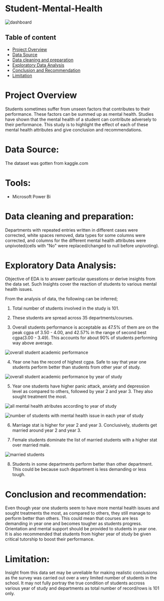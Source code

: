 # Student-Mental-Health

![dashboard](https://github.com/user-attachments/assets/e251f88f-5925-44f6-9a4d-679ee15ec525)


## Table of content
- [Project Overview](#project-overview)
- [Data Source](#data-source)
- [Data cleaning and preparation](#data-cleaning-and-preparation)
- [Exploratory Data Analysis](#exploratory-data-analysis)
- [Conclusion and Recommendation](#conclusion-and-recommendation)
- [Limitation](limitation)


# Project Overview

Students sometimes suffer from unseen factors that contributes to their performance. These factors can be summed up as mental health. Studies have shown that the mental health of a student can contribute adversely to their performance. This study is to highlight the effect of each of these mental health attributes and give conclusion and recommendations.

# Data Source:

The dataset was gotten from kaggle.com

# Tools:
- Microsoft Power Bi

# Data cleaning and preparation:

Departments with repeated entries written in different cases were corrected, white spaces removed, data types for some columns were corrected, and columns for the different mental health attributes were unpivoted(cells with "No" were replaced/changed to null before unpivoting).

# Exploratory Data Analysis:

Objective of EDA is to answer particular quesstions or derive insights from the data set. Such Insights cover the reaction of students to various mental health issues.

From the analysis of data, the following can be inferred;
1. Total number of students involved in the study is 101.


2. These students are spread across 35 departments/courses.


3. ⁠Overall students performance is acceptable as 47.5% of them are on the peak cgpa of 3.50 - 4.00, and 42.57% in the range of second best cgpa(3.00 - 3.49). This accounts for about 90% of students performing way above average.

![overall student academic performance](https://github.com/user-attachments/assets/c992f801-974a-4e9a-acf7-5ccb167fbefd)


4. Year one has the record of highest cgpa. Safe to say that year one students perform better than students from other year of study. 

![overall student academic performance by year of study](https://github.com/user-attachments/assets/d6a0d12b-fefb-463a-ae59-735509eb29a4)


5. Year one students have higher panic attack, anxiety and depression level as compared to others, followed by year 2 and year 3. They also sought treatment the most.

![all mental health atributes according to year of study](https://github.com/user-attachments/assets/66bbe366-baf8-4c30-ab03-ae24a2f6a434)

![number of students with mental health issue in each year of study](https://github.com/user-attachments/assets/a4702680-4036-4be2-a597-8f18fc629bdb)



6. Marriage stat is higher for year 2 and year 3. Conclusively, students get married around year 2 and year 3.


7. ⁠Female students dominate the list of married students with a higher stat over married male.

![married students](https://github.com/user-attachments/assets/c1328153-d9c0-4d30-ada6-e188476eff61)


8. Students in some departments perform better than other department. This could be because such department is less demanding or less tough.

# Conclusion and recommendation:


Even though year one students seem to have more mental health issues and sought treatments the most, as compared to others, they still manage to  perform better than others. This could mean that courses are less demanding in year one and becomes tougher as students progress. Orientation and mental support should be provided to students in year one.
It is also recommended that students from higher year of study be given critical tutorship to boost their performance.
 
# Limitation:
Insight from this data set may be unreliable for making realistic conclusions as the survey was carried out over a very limited number of students in  the school. It may not fully portray the true condition of students accross various year of study and departments as total number of record/rows is 101 only.
